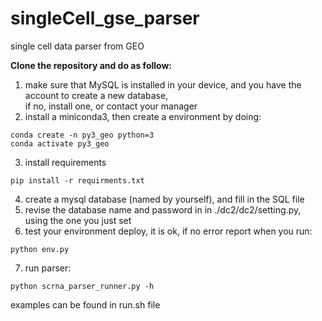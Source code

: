 # singleCell_gse_parser
single cell data parser from GEO 

**Clone the repository and do as follow:**
1. make sure that MySQL is installed in your device, and you have the account to create a new database,   
if no, install one, or contact your manager
2. install a miniconda3, then create a environment by doing:
```
conda create -n py3_geo python=3
conda activate py3_geo
```
3. install requirements
```
pip install -r requirments.txt
```
4. create a mysql database (named by yourself), and fill in the SQL file
5. revise the database name and password in in ./dc2/dc2/setting.py, using the one you just set
6. test your environment deploy, it is ok, if no error report when you run:
```
python env.py
```
7. run parser:
```
python scrna_parser_runner.py -h
```
examples can be found in run.sh file
